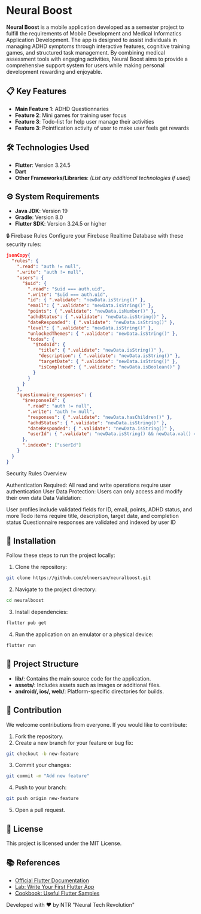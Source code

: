 # Neural Boost

**Neural Boost**  is a mobile application developed as a semester project to fulfill the requirements of Mobile Development and Medical Informatics Application Development. The app is designed to assist individuals in managing ADHD symptoms through interactive features, cognitive training games, and structured task management. By combining medical assessment tools with engaging activities, Neural Boost aims to provide a comprehensive support system for users while making personal development rewarding and enjoyable.

## 📋 Key Features

- **Main Feature 1**: ADHD Questionnaries
- **Feature 2**: Mini games for training user focus
- **Feature 3**: Todo-list for help user manage their activities
- **Feature 3**: Pointfication activity of user to make user feels get rewards

## 🛠️ Technologies Used

- **Flutter**: Version 3.24.5
- **Dart**
- **Other Frameworks/Libraries**: *(List any additional technologies if used)*

## ⚙️ System Requirements

- **Java JDK**: Version 19
- **Gradle**: Version 8.0
- **Flutter SDK**: Version 3.24.5 or higher

🔒 Firebase Rules
Configure your Firebase Realtime Database with these security rules:
```json
jsonCopy{
  "rules": {
    ".read": "auth != null",
    ".write": "auth != null",
    "users": {
      "$uid": {
        ".read": "$uid === auth.uid",
        ".write": "$uid === auth.uid",
        "id": { ".validate": "newData.isString()" },
        "email": { ".validate": "newData.isString()" },
        "points": { ".validate": "newData.isNumber()" },
        "adhdStatus": { ".validate": "newData.isString()" },
        "dateResponded": { ".validate": "newData.isString()" },
        "level": { ".validate": "newData.isString()" },
        "unlockedThemes": { ".validate": "newData.isString()" },
        "todos": {
          "$todoId": {
            "title": { ".validate": "newData.isString()" },
            "description": { ".validate": "newData.isString()" },
            "targetDate": { ".validate": "newData.isString()" },
            "isCompleted": { ".validate": "newData.isBoolean()" }
          }
        }
      }
    },
    "questionnaire_responses": {
      "$responseId": {
        ".read": "auth != null",
        ".write": "auth != null",
        "responses": { ".validate": "newData.hasChildren()" },
        "adhdStatus": { ".validate": "newData.isString()" },
        "dateResponded": { ".validate": "newData.isString()" },
        "userId": { ".validate": "newData.isString() && newData.val() === auth.uid" }
      },
      ".indexOn": ["userId"]
    }
  }
}
```
Security Rules Overview

Authentication Required: All read and write operations require user authentication
User Data Protection: Users can only access and modify their own data
Data Validation:

User profiles include validated fields for ID, email, points, ADHD status, and more
Todo items require title, description, target date, and completion status
Questionnaire responses are validated and indexed by user ID

## 🚀 Installation

Follow these steps to run the project locally:

1. Clone the repository:
```bash
git clone https://github.com/elnoersan/neuralboost.git
```

2. Navigate to the project directory:
```bash
cd neuralboost
```

3. Install dependencies:
```bash
flutter pub get
```

4. Run the application on an emulator or a physical device:
```bash
flutter run
```

## 📂 Project Structure

- **lib/**: Contains the main source code for the application.
- **assets/**: Includes assets such as images or additional files.
- **android/, ios/, web/**: Platform-specific directories for builds.

## 🤝 Contribution

We welcome contributions from everyone. If you would like to contribute:

1. Fork the repository.
2. Create a new branch for your feature or bug fix:
```bash
git checkout -b new-feature
```

3. Commit your changes:
```bash
git commit -m "Add new feature"
```

4. Push to your branch:
```bash
git push origin new-feature
```

5. Open a pull request.

## 📜 License

This project is licensed under the MIT License.

## 📚 References

- [Official Flutter Documentation](https://flutter.dev/docs)
- [Lab: Write Your First Flutter App](https://flutter.dev/docs/get-started/codelab)
- [Cookbook: Useful Flutter Samples](https://flutter.dev/docs/cookbook)

Developed with ❤️ by NTR "Neural Tech Revolution"
